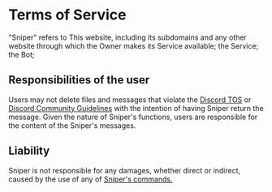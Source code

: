 # Terms of Service

"Sniper" refers to
This website, including its subdomains and any other website through which the Owner makes its Service available; the Service; the Bot;

## Responsibilities of the user

Users may not delete files and messages that violate the [Discord TOS](https://discord.com/terms) or [Discord Community Guidelines](https://discord.com/guidelines) with the intention of having Sniper return the message. Given the nature of Sniper's functions, users are responsible for the content of the Sniper's messages.

## Liability

Sniper is not responsible for any damages, whether direct or indirect, caused by the use of any of [Sniper's commands.](./commands/README.md)

